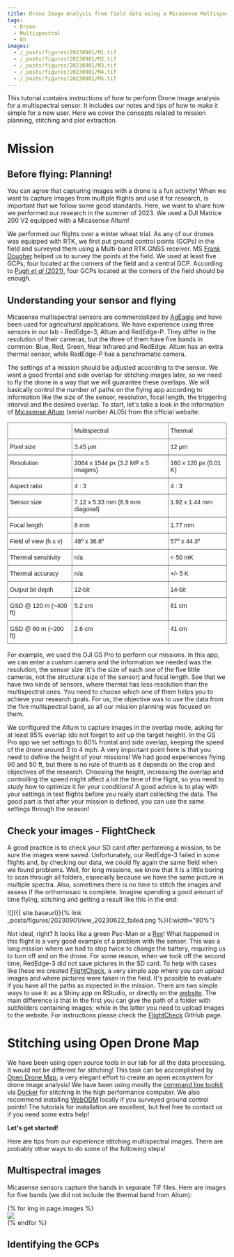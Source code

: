 ```yaml
---
title: Drone Image Analysis from field data using a Micasense Multispectral sensor
tags:
  - Drone
  - Multispectral
  - En
images:
  - /_posts/figures/20230901/M1.tif
  - /_posts/figures/20230901/M2.tif
  - /_posts/figures/20230901/M3.tif
  - /_posts/figures/20230901/M4.tif
  - /_posts/figures/20230901/M5.tif
---
```



This tutorial contains instructions of how to perform Drone Image analysis for a multispectral sensor. It includes our notes and tips of how to make it simple for a new user. Here we cover the concepts related to mission planning, stitching and plot extraction.

<!--more-->

# Mission

## Before flying: Planning!

You can agree that capturing images with a drone is a fun activity! When we want to capture images from multiple flights and use it for research, is important that we follow some good standards. Here, we want to share how we performed our research in the summer of 2023. We used a DJI Matrice 200 V2 equipped with a Micasense Altum! 

We performed our flights over a winter wheat trial. As any of our drones was equipped with RTK, we first put ground control points (GCPs) in the field and surveyed them using a Multi-band RTK GNSS receiver. MS [Frank Dougher](https://landresources.montana.edu/directory/faculty/2324972/frank-dougher) helped us to survey the points at the field. We used at least five GCPs, four located at the corners of the field and a central GCP.  According to [Pugh *et al* (2021)](https://acsess.onlinelibrary.wiley.com/doi/full/10.1002/ppj2.20026), four GCPs located at the corners of the field should be enough.


## Understanding your sensor and flying

Micasense multispectral sensors are commercialized by [AgEagle](https://ageagle.com/solutions/micasense-series-multispectral-cameras/) and have been used for agricultural applications. We have experience using three sensors in our lab - RedEdge-3, Altum and RedEdge-P. They differ in the resolution of their cameras, but the three of them have five bands in common: Blue, Red, Green, Near Infrared and RedEdge. Altum has an extra thermal sensor, while RedEdge-P has a panchromatic camera.

The settings of a mission should be adjusted according to the sensor. We want a good frontal and side overlap for stitching images later, so we need to fly the drone in a way that we will guarantee these overlaps. We will basically control the number of paths on the flying app according to information like the size of the sensor, resolution, focal length, the triggering interval and the desired overlap. To start, let's take a look in the information of [Micasense Altum](https://support.micasense.com/hc/en-us/articles/360010025413-Altum-Integration-Guide) (serial number AL05) from the official website:

<style type="text/css">
.tg  {border-collapse:collapse;border-spacing:0;}
.tg td{border-color:black;border-style:solid;border-width:1px;font-family:Arial, sans-serif;font-size:14px;
  overflow:hidden;padding:10px 5px;word-break:normal;}
.tg th{border-color:black;border-style:solid;border-width:1px;font-family:Arial, sans-serif;font-size:14px;
  font-weight:normal;overflow:hidden;padding:10px 5px;word-break:normal;}
.tg .tg-0pky{border-color:inherit;text-align:left;vertical-align:top}
</style>
<table class="tg">
<thead>
  <tr>
    <th class="tg-0pky"></th>
    <th class="tg-0pky">Multispectral</th>
    <th class="tg-0pky">Thermal</th>
  </tr>
</thead>
<tbody>
  <tr>
    <td class="tg-0pky">Pixel size</td>
    <td class="tg-0pky">3.45 μm</td>
    <td class="tg-0pky">12 μm</td>
  </tr>
  <tr>
    <td class="tg-0pky">Resolution</td>
    <td class="tg-0pky">2064 x 1544 px  (3.2 MP x 5 imagers)</td>
    <td class="tg-0pky">160 x 120 px (0.01 K)</td>
  </tr>
  <tr>
    <td class="tg-0pky">Aspect ratio</td>
    <td class="tg-0pky">4 : 3</td>
    <td class="tg-0pky">4 : 3</td>
  </tr>
  <tr>
    <td class="tg-0pky">Sensor size</td>
    <td class="tg-0pky">7.12 x 5.33 mm  (8.9 mm diagonal)</td>
    <td class="tg-0pky">1.92 x 1.44 mm</td>
  </tr>
  <tr>
    <td class="tg-0pky">Focal length</td>
    <td class="tg-0pky">8 mm</td>
    <td class="tg-0pky">1.77 mm</td>
  </tr>
  <tr>
    <td class="tg-0pky">Field of view (h x v)</td>
    <td class="tg-0pky">48º x 36.8º</td>
    <td class="tg-0pky">57º x 44.3º</td>
  </tr>
  <tr>
    <td class="tg-0pky">Thermal sensitivity</td>
    <td class="tg-0pky">n/a</td>
    <td class="tg-0pky">&lt; 50 mK</td>
  </tr>
  <tr>
    <td class="tg-0pky">Thermal accuracy</td>
    <td class="tg-0pky">n/a</td>
    <td class="tg-0pky">+/- 5 K</td>
  </tr>
  <tr>
    <td class="tg-0pky">Output bit depth</td>
    <td class="tg-0pky">12-bit</td>
    <td class="tg-0pky">14-bit</td>
  </tr>
  <tr>
    <td class="tg-0pky">GSD @ 120 m (~400 ft)</td>
    <td class="tg-0pky">5.2 cm</td>
    <td class="tg-0pky">81 cm</td>
  </tr>
  <tr>
    <td class="tg-0pky">GSD @ 60 m (~200 ft)</td>
    <td class="tg-0pky">2.6 cm</td>
    <td class="tg-0pky">41 cm</td>
  </tr>
</tbody>
</table>


For example, we used the DJI GS Pro to perform our missions. In this app, we can enter a custom camera and the information we needed was the resolution, the sensor size (it's the size of each one of the five little cameras, not the structural size of the sensor) and focal length. See that we have two kinds of sensors, where thermal has less resolution than the multispectral ones. You need to choose which one of them helps you to achieve your research goals. For us, the objective was to use the data from the five multispectral band, so all our mission planning was focused on them.

 We configured the Altum to capture images in the overlap mode, asking for at least 85% overlap (do not forget to set up the target height). In the GS Pro app we set settings to 80% frontal and side overlap, keeping the speed of the drone around 3 to 4 mph. A very important point here is that you need to define the height of your missions! We had good experiences flying 90 and 50 ft, but there is no rule of thumb as it depends on the crop and objectives of the research. Choosing the height, increasing the overlap and controlling the speed might affect a lot the time of the flight, so you need to study how to optimize it for your conditions! A good advice is to play with your settings in test flights before you really start collecting the data. The good part is that after your mission is defined, you can use the same settings through the season!


## Check your images - FlightCheck

A good practice is to check your SD card after performing a mission, to be sure the images were saved. Unfortunately, our RedEdge-3 failed in some flights and, by checking our data, we could fly again the same field when we found problems. Well, for long missions, we know that it is a little boring to scan through all folders, especially because we have the same picture in multiple spectra. Also, sometimes there is no time to stitch the images and assess if the orthomosaic is complete. Imagine spending a good amount of time flying, stitching and getting a result like this in the end:

![]({{ site.baseurl}}{% link _posts/figures/20230901/ww_20230622_failed.png %}){:width="80%"}

Not ideal, right? It looks like a green Pac-Man or a [Rex](https://disney.fandom.com/wiki/Rex)! What happened in this flight is a very good example of a problem with the sensor. This was a long mission where we had to stop twice to change the battery, requiring us to turn off and on the drone. For some reason, when we took off the second time, RedEdge-3 did not save pictures in the SD card. To help with cases like these we created [FlightCheck](https://github.com/Lachowiec-Lab/FlightCheck), a very simple app where you can upload images and where pictures were taken in the field. It's possible to evaluate if you have all the paths as expected in the mission. There are two simple ways to use it: as a Shiny app on RStudio, or directly on the [website](https://correrfh.shinyapps.io/flightcheck/). The main difference is that in the first you can give the path of a folder with subfolders containing images; while in the latter you need to upload images to the website. For instructions please check the [FlightCheck](https://github.com/Lachowiec-Lab/FlightCheck) GitHub page.


# Stitching using Open Drone Map

We have been using open source tools in our lab for all the data processing. It would not be different for stitching! This task can be accomplished by [Open Drone Map](https://www.opendronemap.org), a very elegant effort to create an open ecosystem for drone image analysis! We have been using mostly the [command line toolkit](https://www.opendronemap.org/odm/) via [Docker](https://www.docker.com/) for stitching in the high performance computer. We also recommend installing [WebODM](https://www.opendronemap.org/webodm/) locally if you surveyed ground control points! The tutorials for installation are excellent, but feel free to contact us if you need some extra help!

**Let's get started!**

Here are tips from our experience stitching multispectral images. There are probably other ways to do some of the following steps!

## Multispectral images

Micasense sensors capture the bands in separate TIF files. Here are images for five bands (we did not include the thermal band from Altum):

<div class="card-columns">
    {% for img in page.images %}
    <div class="card">
        <img class="card-img-top" src="{{ img }}" />
    </div>
    {% endfor %}
</div>

## Identifying the GCPs



